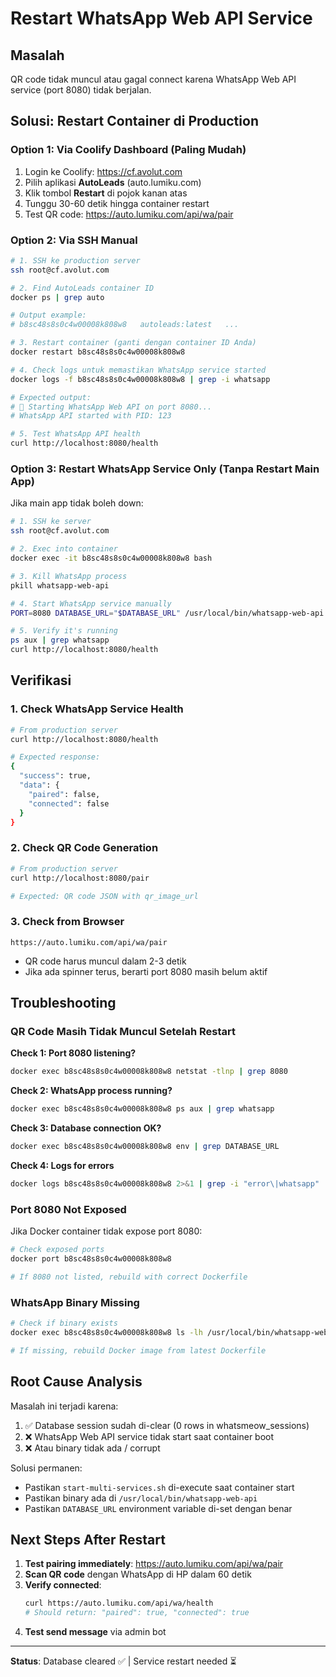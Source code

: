 # Restart WhatsApp Web API Service

## Masalah
QR code tidak muncul atau gagal connect karena WhatsApp Web API service (port 8080) tidak berjalan.

## Solusi: Restart Container di Production

### Option 1: Via Coolify Dashboard (Paling Mudah)
1. Login ke Coolify: https://cf.avolut.com
2. Pilih aplikasi **AutoLeads** (auto.lumiku.com)
3. Klik tombol **Restart** di pojok kanan atas
4. Tunggu 30-60 detik hingga container restart
5. Test QR code: https://auto.lumiku.com/api/wa/pair

### Option 2: Via SSH Manual
```bash
# 1. SSH ke production server
ssh root@cf.avolut.com

# 2. Find AutoLeads container ID
docker ps | grep auto

# Output example:
# b8sc48s8s0c4w00008k808w8   autoleads:latest   ...

# 3. Restart container (ganti dengan container ID Anda)
docker restart b8sc48s8s0c4w00008k808w8

# 4. Check logs untuk memastikan WhatsApp service started
docker logs -f b8sc48s8s0c4w00008k808w8 | grep -i whatsapp

# Expected output:
# 📱 Starting WhatsApp Web API on port 8080...
# WhatsApp API started with PID: 123

# 5. Test WhatsApp API health
curl http://localhost:8080/health
```

### Option 3: Restart WhatsApp Service Only (Tanpa Restart Main App)
Jika main app tidak boleh down:

```bash
# 1. SSH ke server
ssh root@cf.avolut.com

# 2. Exec into container
docker exec -it b8sc48s8s0c4w00008k808w8 bash

# 3. Kill WhatsApp process
pkill whatsapp-web-api

# 4. Start WhatsApp service manually
PORT=8080 DATABASE_URL="$DATABASE_URL" /usr/local/bin/whatsapp-web-api &

# 5. Verify it's running
ps aux | grep whatsapp
curl http://localhost:8080/health
```

## Verifikasi

### 1. Check WhatsApp Service Health
```bash
# From production server
curl http://localhost:8080/health

# Expected response:
{
  "success": true,
  "data": {
    "paired": false,
    "connected": false
  }
}
```

### 2. Check QR Code Generation
```bash
# From production server
curl http://localhost:8080/pair

# Expected: QR code JSON with qr_image_url
```

### 3. Check from Browser
```
https://auto.lumiku.com/api/wa/pair
```
- QR code harus muncul dalam 2-3 detik
- Jika ada spinner terus, berarti port 8080 masih belum aktif

## Troubleshooting

### QR Code Masih Tidak Muncul Setelah Restart

**Check 1: Port 8080 listening?**
```bash
docker exec b8sc48s8s0c4w00008k808w8 netstat -tlnp | grep 8080
```

**Check 2: WhatsApp process running?**
```bash
docker exec b8sc48s8s0c4w00008k808w8 ps aux | grep whatsapp
```

**Check 3: Database connection OK?**
```bash
docker exec b8sc48s8s0c4w00008k808w8 env | grep DATABASE_URL
```

**Check 4: Logs for errors**
```bash
docker logs b8sc48s8s0c4w00008k808w8 2>&1 | grep -i "error\|whatsapp" | tail -50
```

### Port 8080 Not Exposed
Jika Docker container tidak expose port 8080:

```bash
# Check exposed ports
docker port b8sc48s8s0c4w00008k808w8

# If 8080 not listed, rebuild with correct Dockerfile
```

### WhatsApp Binary Missing
```bash
# Check if binary exists
docker exec b8sc48s8s0c4w00008k808w8 ls -lh /usr/local/bin/whatsapp-web-api

# If missing, rebuild Docker image from latest Dockerfile
```

## Root Cause Analysis

Masalah ini terjadi karena:
1. ✅ Database session sudah di-clear (0 rows in whatsmeow_sessions)
2. ❌ WhatsApp Web API service tidak start saat container boot
3. ❌ Atau binary tidak ada / corrupt

Solusi permanen:
- Pastikan `start-multi-services.sh` di-execute saat container start
- Pastikan binary ada di `/usr/local/bin/whatsapp-web-api`
- Pastikan `DATABASE_URL` environment variable di-set dengan benar

## Next Steps After Restart

1. **Test pairing immediately**: https://auto.lumiku.com/api/wa/pair
2. **Scan QR code** dengan WhatsApp di HP dalam 60 detik
3. **Verify connected**:
   ```bash
   curl https://auto.lumiku.com/api/wa/health
   # Should return: "paired": true, "connected": true
   ```
4. **Test send message** via admin bot

---

**Status**: Database cleared ✅ | Service restart needed ⏳
